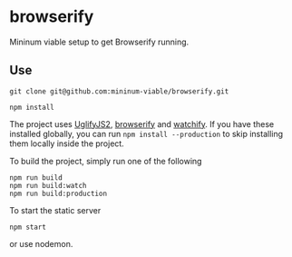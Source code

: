 # browserify

Mininum viable setup to get Browserify running.

## Use

```
git clone git@github.com:mininum-viable/browserify.git
```

```
npm install
```

The project uses [UglifyJS2](https://github.com/mishoo/UglifyJS2),
[browserify](https://github.com/substack/node-browserify) and
[watchify](https://github.com/substack/watchify). If you have
these installed globally, you can run `npm install --production` to
skip installing them locally inside the project.

To build the project, simply run one of the following

```
npm run build
npm run build:watch
npm run build:production
```

To start the static server

```
npm start
```

or use nodemon.
